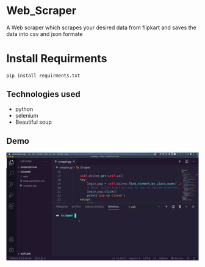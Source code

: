 # Web_Scraper
A Web scraper which scrapes your desired data from flipkart and saves the data into csv and json formate

# Install Requirments
```
pip install requirments.txt
```
## Technologies used
- python
- selenium
- Beautiful soup

## Demo
![test image size](/demo/demo.gif)

